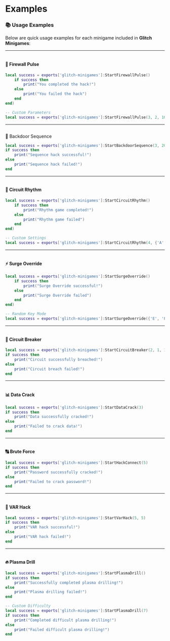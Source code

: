 # Examples

### 📚 Usage Examples

Below are quick usage examples for each minigame included in **Glitch Minigames**:

***

<figure><img src="../../.gitbook/assets/Screenshot 2025-04-06 130019 (1).png" alt=""><figcaption></figcaption></figure>

#### 🔐 Firewall Pulse

```lua
local success = exports['glitch-minigames']:StartFirewallPulse()
    if success then
        print("You completed the hack!")
    else
        print("You failed the hack")
    end
end)

-- Custom Parameters
local success = exports['glitch-minigames']:StartFirewallPulse(3, 2, 10, 8, 30, 120, 40)
```

***

<figure><img src="../../.gitbook/assets/68747470733a2f2f63646e2e646973636f72646170702e636f6d2f6174746163686d656e74732f3930383532353435393634303239393536302f313335343738303330303536373234383933382f696d6167652e706e673f65783d36376538383333612669733d3637653733 (1).png" alt=""><figcaption></figcaption></figure>

🧠 Backdoor Sequence

```lua
local success = exports['glitch-minigames']:StartBackdoorSequence(3, 20, 20, 3, 2.0, 3, 6, {'W', 'A', 'S', 'D'}, 'W, A, S, D only')
if success then
    print("Sequence hack successful!")
else
    print("Sequence hack failed!")
end
```

***

<figure><img src="../../.gitbook/assets/Screenshot 2025-04-07 123217.png" alt=""><figcaption></figcaption></figure>

#### 🎵 Circuit Rhythm

```lua
local success = exports['glitch-minigames']:StartCircuitRhythm()
    if success then
        print("Rhythm game completed!")
    else
        print("Rhythm game failed")
    end
end)

-- Custom Settings
local success = exports['glitch-minigames']:StartCircuitRhythm(4, {'A','S','D','F'}, 150, 800, 15, "normal", 5, 3)
```

***

<figure><img src="../../.gitbook/assets/Screenshot 2025-04-06 130151.png" alt=""><figcaption></figcaption></figure>

#### ⚡ Surge Override

```lua
local success = exports['glitch-minigames']:StartSurgeOverride()
    if success then
        print("Surge Override successful!")
    else
        print("Surge Override failed")
    end
end)

-- Random Key Mode
local success = exports['glitch-minigames']:StartSurgeOverride({'E', 'F'}, 30, 2)
```

***

<figure><img src="../../.gitbook/assets/218_20250406130612_1.png" alt=""><figcaption></figcaption></figure>

#### 🔌 Circuit Breaker

```lua
local success = exports['glitch-minigames']:StartCircuitBreaker(2, 1, 1000, 5000, 5000, 0 10000, 3000, 30000)
if success then
    print("Circuit successfully breached!")
else
    print("Circuit breach failed!")
end
```

***

<figure><img src="../../.gitbook/assets/218_20250405140916_1.png" alt=""><figcaption></figcaption></figure>

#### 📊 Data Crack

```lua
local success = exports['glitch-minigames']:StartDataCrack(3)
if success then
    print("Data successfully cracked!")
else
    print("Failed to crack data!")
end
```

***

<figure><img src="../../.gitbook/assets/218_20250406130241_1.png" alt=""><figcaption></figcaption></figure>

#### 🔠 Brute Force

```lua
local success = exports['glitch-minigames']:StartHackConnect(5)
if success then
    print("Password successfully cracked!")
else
    print("Failed to crack password!")
end
```

***

<figure><img src="../../.gitbook/assets/Screenshot 2025-04-06 165929.png" alt=""><figcaption></figcaption></figure>

#### 🔢 VAR Hack

```lua
local success = exports['glitch-minigames']:StartVarHack(5, 5)
if success then
    print("VAR hack successful!")
else
    print("VAR hack failed!")
end
```

***

<figure><img src="../../.gitbook/assets/218_20250406192630_1.png" alt=""><figcaption></figcaption></figure>

#### 🔥 Plasma Drill

```lua
local success = exports['glitch-minigames']:StartPlasmaDrill()
if success then
    print("Successfully completed plasma drilling!")
else
    print("Plasma drilling failed!")
end

-- Custom Difficulty
local success = exports['glitch-minigames']:StartPlasmaDrill(7)
if success then
    print("Completed difficult plasma drilling!")
else
    print("Failed difficult plasma drilling!")
end
```
